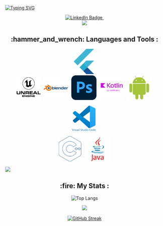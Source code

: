 


[![Typing SVG](https://readme-typing-svg.demolab.com/?lines=Hello+there+I+m+Flutter+Developer;and+I+m;Iron+Man)](https://git.io/typing-svg)  



<div   id="header" align="center">
                                                                                                                                                                                                                                

  
 </div>



<div  id="header" align="center">
  
<a href="https://www.linkedin.com/in/elif-beyza-belhan-638b891b7">
    <img src="https://img.shields.io/badge/LinkedIn-blue?style=for-the-badge&logo=linkedin&logoColor=white" alt="LinkedIn Badge" height="30" />
  <img src="https://komarev.com/ghpvc/?username=Ms-elliebb&style=flat-square&color=yellow" alt="" height="30" />
</a>
 

 </div>

<div id="header" align="center">

<img src="https://user-images.githubusercontent.com/73097560/115834477-dbab4500-a447-11eb-908a-139a6edaec5c.gif"/>



</div>



<div  id="header" align="center">
   <h2>:hammer_and_wrench: Languages and Tools : </h2>

<img src="https://github.com/devicons/devicon/blob/master/icons/flutter/flutter-original.svg" title="FLUTTER" alt="FLUTTER" width="80" height="80"/>&nbsp;  
<img src="https://github.com/devicons/devicon/blob/master/icons/unrealengine/unrealengine-original-wordmark.svg" title="UNREAL ENGINE" alt="UNREAL ENGINE" width="80" height="80"/>&nbsp;
<img src="https://github.com/devicons/devicon/blob/master/icons/blender/blender-original-wordmark.svg" title="BLENDER" alt="BLENDER" width="80" height="80"/>&nbsp;
<img src="https://github.com/devicons/devicon/blob/master/icons/photoshop/photoshop-original.svg" title="ADOBE PHOTOSHOP" alt="ADOBE PHOTOSHOP" width="80" height="80"/>&nbsp;
<img src="https://github.com/devicons/devicon/blob/master/icons/kotlin/kotlin-plain-wordmark.svg" title="KOTLİN" alt="KOTLİN" width="80" height="80"/>&nbsp;
<img src="https://github.com/devicons/devicon/blob/master/icons/android/android-original.svg" title="ANDROİD" alt="ANDROİD" width="80" height="80"/>&nbsp;

<img src="https://github.com/devicons/devicon/blob/master/icons/vscode/vscode-original-wordmark.svg" title="vscode" alt="vscode" width="80" height="80"/>&nbsp;

<img src="https://github.com/devicons/devicon/blob/master/icons/cplusplus/cplusplus-line.svg" title="cplusplus" alt="cplusplus" width="80" height="80"/>&nbsp;
        <img src="https://github.com/devicons/devicon/blob/master/icons/java/java-original-wordmark.svg" title="Java" alt="Java" width="80" height="80"/>&nbsp;
</div>
<img src="https://user-images.githubusercontent.com/73097560/115834477-dbab4500-a447-11eb-908a-139a6edaec5c.gif"/>
<div id="header" align="center">
<h2>:fire: My Stats : </h2>


![Top Langs](https://github-readme-stats.vercel.app/api/top-langs/?username=Ms-elliebb&theme=tokyonight)



<img src="https://user-images.githubusercontent.com/73097560/115834477-dbab4500-a447-11eb-908a-139a6edaec5c.gif"/>

<a href="https://git.io/streak-stats"><img src="https://github-readme-streak-stats.herokuapp.com?user=Ms-elliebb&theme=violet-dark&mode=weekly" alt="GitHub Streak" /></a>

  </div>
 
<!--
**Ms-elliebb/Ms-elliebb** is a ✨ _special_ ✨ repository because its `README.md` (this file) appears on your GitHub profile.

Here are some ideas to get you started:

- 🔭 I’m currently working on ...
- 🌱 I’m currently learning ...
- 👯 I’m looking to collaborate on ...
- 🤔 I’m looking for help with ...
- 💬 Ask me about ...
- 📫 How to reach me: ...
- 😄 Pronouns: ...
- ⚡ Fun fact: ...
-->
